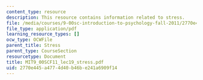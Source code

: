 ```yaml
---
content_type: resource
description: This resource contains information related to stress.
file: /media/courses/9-00sc-introduction-to-psychology-fall-2011/2770e445a4774d40b46be241a6909f14_MIT9_00SCF11_lec19_stress.pdf
file_type: application/pdf
learning_resource_types: []
ocw_type: OCWFile
parent_title: Stress
parent_type: CourseSection
resourcetype: Document
title: MIT9_00SCF11_lec19_stress.pdf
uid: 2770e445-a477-4d40-b46b-e241a6909f14
---
```


